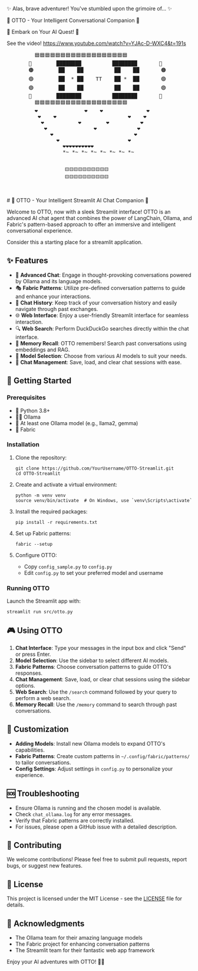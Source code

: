 ✨ Alas, brave adventurer! You've stumbled upon the grimoire of... ✨

🤖 OTTO - Your Intelligent Conversational Companion 🦜

🚀 Embark on Your AI Quest! 🚀

See the video!  https://www.youtube.com/watch?v=YJAc-D-WXC4&t=191s  

<p align="center">
<pre>
         🟦🟦🟦🟦🟦🟦🟦🟦🟦🟦🟦🟦🟦🟦🟦🟦🟦🟦
       🔵        ████████          ████████       🔵 
       🟠        ██    ██          ██    ██       🟠  
       🟢        ██  * ██    TT    ██ *  ██       🟢  
       🟣        ██    ██          ██    ██       🟣  
       🔴        ████████          ████████       🔴  
         🟦🟦🟦🟦🟦🟦🟦🟦🟦🟦🟦🟦🟦🟦🟦🟦🟦🟦
         ❤️               ❤️    ❤️              ❤️                
          ❤️    ❤️                       ❤️    ❤️  
           ❤️           ❤️        ❤️          ❤️
            ❤️               ❤️             ❤️  
              ❤️                          ❤️    
                ❤️                      ❤️      
                  ❤️❤️❤️❤️❤️❤️❤️❤️❤️❤️      
                  *~ *~ *~ *~ *~ *~ *~ *~


                          🟨🟨🟨🟨🟨🟨🟨🟨🟨🟨
                          🟨🟨🟨🟨🟨🟨🟨🟨🟨🟨
</pre>
</p>
# 🤖 OTTO - Your Intelligent Streamlit AI Chat Companion 🦜

Welcome to OTTO, now with a sleek Streamlit interface! OTTO is an advanced AI chat agent that combines the power of LangChain, Ollama, and Fabric's pattern-based approach to offer an immersive and intelligent conversational experience.

Consider this a starting place for a streamlit application. 

## ✨ Features

- 🧠 **Advanced Chat**: Engage in thought-provoking conversations powered by Ollama and its language models.
- 🎭 **Fabric Patterns**: Utilize pre-defined conversation patterns to guide and enhance your interactions.
- 📜 **Chat History**: Keep track of your conversation history and easily navigate through past exchanges.
- 🌐 **Web Interface**: Enjoy a user-friendly Streamlit interface for seamless interaction.
- 🔍 **Web Search**: Perform DuckDuckGo searches directly within the chat interface.
- 🧠 **Memory Recall**: OTTO remembers! Search past conversations using embeddings and RAG.
- 🎨 **Model Selection**: Choose from various AI models to suit your needs.
- 💾 **Chat Management**: Save, load, and clear chat sessions with ease.

## 🚀 Getting Started

### Prerequisites

- 🐍 Python 3.8+
- 🧙‍♂️ Ollama
- 🦙 At least one Ollama model (e.g., llama2, gemma)
- 🧵 Fabric

### Installation

1. Clone the repository:
   ```
   git clone https://github.com/YourUsername/OTTO-Streamlit.git
   cd OTTO-Streamlit
   ```

2. Create and activate a virtual environment:
   ```
   python -m venv venv
   source venv/bin/activate  # On Windows, use `venv\Scripts\activate`
   ```

3. Install the required packages:
   ```
   pip install -r requirements.txt
   ```

4. Set up Fabric patterns:
   ```
   fabric --setup
   ```

5. Configure OTTO:
   - Copy `config_sample.py` to `config.py`
   - Edit `config.py` to set your preferred model and username

### Running OTTO

Launch the Streamlit app with:

```
streamlit run src/otto.py
```

## 🎮 Using OTTO

1. **Chat Interface**: Type your messages in the input box and click "Send" or press Enter.
2. **Model Selection**: Use the sidebar to select different AI models.
3. **Fabric Patterns**: Choose conversation patterns to guide OTTO's responses.
4. **Chat Management**: Save, load, or clear chat sessions using the sidebar options.
5. **Web Search**: Use the `/search` command followed by your query to perform a web search.
6. **Memory Recall**: Use the `/memory` command to search through past conversations.

## 🧠 Customization

- **Adding Models**: Install new Ollama models to expand OTTO's capabilities.
- **Fabric Patterns**: Create custom patterns in `~/.config/fabric/patterns/` to tailor conversations.
- **Config Settings**: Adjust settings in `config.py` to personalize your experience.

## 🆘 Troubleshooting

- Ensure Ollama is running and the chosen model is available.
- Check `chat_ollama.log` for any error messages.
- Verify that Fabric patterns are correctly installed.
- For issues, please open a GitHub issue with a detailed description.

## 🌟 Contributing

We welcome contributions! Please feel free to submit pull requests, report bugs, or suggest new features.

## 📜 License

This project is licensed under the MIT License - see the [LICENSE](LICENSE) file for details.

## 🙏 Acknowledgments

- The Ollama team for their amazing language models
- The Fabric project for enhancing conversation patterns
- The Streamlit team for their fantastic web app framework

Enjoy your AI adventures with OTTO! 🚀🤖
